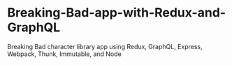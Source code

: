 # Breaking-Bad-app-with-Redux-and-GraphQL
Breaking Bad character library app using Redux, GraphQL, Express, Webpack, Thunk, Immutable, and Node
